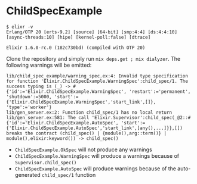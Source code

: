 # ChildSpecExample

```
$ elixr -v
Erlang/OTP 20 [erts-9.2] [source] [64-bit] [smp:4:4] [ds:4:4:10] [async-threads:10] [hipe] [kernel-poll:false] [dtrace]

Elixir 1.6.0-rc.0 (182c730bd) (compiled with OTP 20)
```

Clone the repository and simply run `mix deps.get ; mix dialyzer`. The following warnings will be emitted:

```
lib/child_spec_example/warning_spec.ex:4: Invalid type specification for function 'Elixir.ChildSpecExample.WarningSpec':child_spec/1. The success typing is (_) -> #{'id':='Elixir.ChildSpecExample.WarningSpec', 'restart':='permanent', 'shutdown':=5000, 'start':={'Elixir.ChildSpecExample.WarningSpec','start_link',[]}, 'type':='worker'}
lib/gen_server.ex:2: Function child_spec/1 has no local return
lib/gen_server.ex:581: The call 'Elixir.Supervisor':child_spec(_@2::#{'id':='Elixir.ChildSpecExample.AutoSpec', 'start':={'Elixir.ChildSpecExample.AutoSpec','start_link',[any(),...]}},[]) breaks the contract (child_spec() | {module(),arg::term()} | module(),elixir:keyword()) -> child_spec()
```

* `ChildSpecExample.OkSpec` will not produce any warnings
* `ChildSpecExample.WarningSpec` will produce a warnings because of `Supervisor.child_spec()`
* `ChildSpecExample.AutoSpec` will produce warnings because of the auto-generated `child_spec/1` function

